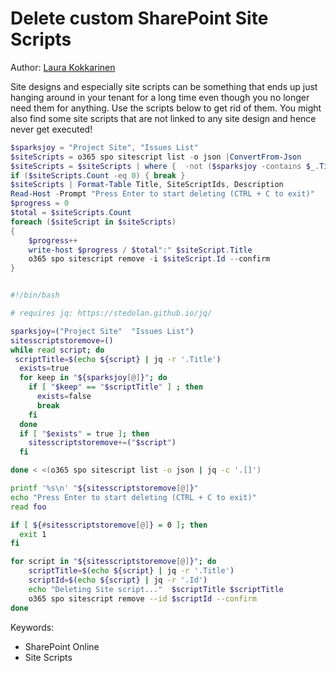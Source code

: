 # Delete custom SharePoint Site Scripts

Author: [Laura Kokkarinen](https://laurakokkarinen.com/does-it-spark-joy-powershell-scripts-for-keeping-your-development-environment-tidy-and-spotless/#delete-all-sharepoint-site-designs-and-site-scripts)

Site designs and especially site scripts can be something that ends up just hanging around in your tenant for a long time even though you no longer need them for anything. Use the scripts below to get rid of them. You might also find some site scripts that are not linked to any site design and hence never get executed!

```powershell tab="PowerShell Core"
$sparksjoy = "Project Site", "Issues List"
$siteScripts = o365 spo sitescript list -o json |ConvertFrom-Json
$siteScripts = $siteScripts | where {  -not ($sparksjoy -contains $_.Title)}
if ($siteScripts.Count -eq 0) { break }
$siteScripts | Format-Table Title, SiteScriptIds, Description
Read-Host -Prompt "Press Enter to start deleting (CTRL + C to exit)"
$progress = 0
$total = $siteScripts.Count
foreach ($siteScript in $siteScripts) 
{
    $progress++
    write-host $progress / $total":" $siteScript.Title
    o365 spo sitescript remove -i $siteScript.Id --confirm    
}
```

```bash tab="Bash"

#!/bin/bash

# requires jq: https://stedolan.github.io/jq/

sparksjoy=("Project Site"  "Issues List")
sitesscriptstoremove=()
while read script; do
 scriptTitle=$(echo ${script} | jq -r '.Title')
  exists=true
  for keep in "${sparksjoy[@]}"; do
    if [ "$keep" == "$scriptTitle" ] ; then
      exists=false
      break
    fi
  done
  if [ "$exists" = true ]; then
    sitesscriptstoremove+=("$script")
  fi

done < <(o365 spo sitescript list -o json | jq -c '.[]')

printf '%s\n' "${sitesscriptstoremove[@]}"
echo "Press Enter to start deleting (CTRL + C to exit)"
read foo

if [ ${#sitesscriptstoremove[@]} = 0 ]; then
  exit 1
fi

for script in "${sitesscriptstoremove[@]}"; do
    scriptTitle=$(echo ${script} | jq -r '.Title')
    scriptId=$(echo ${script} | jq -r '.Id')
    echo "Deleting Site script..."  $scriptTitle $scriptTitle
    o365 spo sitescript remove --id $scriptId --confirm
done

```

Keywords:

- SharePoint Online
- Site Scripts
